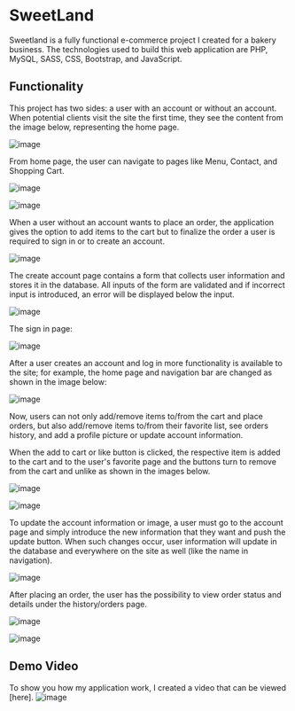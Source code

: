 # SweetLand
Sweetland is a fully functional e-commerce project I created for a bakery business. 
The technologies used to build this web application are PHP, MySQL, SASS, CSS, Bootstrap, and JavaScript.

## Functionality 

This project has two sides: a user with an account or without an account. When potential clients visit the site the first time, they see the content from the image below, representing the home page.

![image](img/welcome.png)

From home page, the user can navigate to pages like Menu, Contact, and Shopping Cart.

![image](img/menu_img.png)

![image](img/contact.png)

When a user without an account wants to place an order, the application gives the option to add items to the cart but to finalize the order a user is required to sign in or to create an account. 

![image](img/place_order.png)

The create account page contains a form that collects user information and stores it in the database. All inputs of the form are validated and if incorrect input is introduced, an error will be displayed below the input.

![image](img/create_account.png)

The sign in page:

![image](img/log_in.png)

After a user creates an account and log in more functionality is available to the site; for example, the home page and navigation bar are changed as shown in the image below:
 
![image](img/welcome-user.png)

Now, users can not only add/remove items to/from the cart and place orders, but also add/remove items to/from their favorite list, see orders history, and add a profile picture or update account information.

When the add to cart or like button is clicked, the respective item is added to the cart and to the user's favorite page and the buttons turn to remove from the cart and unlike as shown in the images below.

![image](img/like-unlike.png)

![image](img/favorites.png)

To update the account information or image, a user must go to the account page and simply introduce the new information that they want and push the update button. When such changes occur, user information will update in the database and everywhere on the site as well (like the name in navigation). 

![image](img/update_account.png)

After placing an order, the user has the possibility to view order status and details under the history/orders page. 

![image](img/orders-history.png)

![image](img/order_details.png)


## Demo Video 

To show you how my application work, I created a video that can be viewed [here].
![image](https://user-images.githubusercontent.com/69922624/155402842-d270505c-fbce-4c48-842b-e8f41bf65f4e.png)

